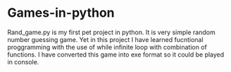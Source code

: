 # Games-in-python
 Rand_game.py is my first pet project in python. It is very simple random number guessing game. Yet in this project I have learned fucntional proggramming with the use of while infinite loop with combination of functions. I have converted this game into exe format so it could be played in console.

